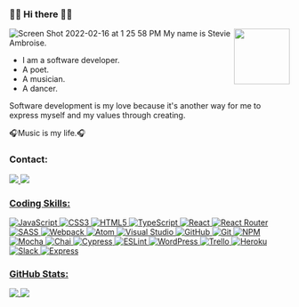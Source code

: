 ### 👐🏽 Hi there 👐🏽
![Screen Shot 2022-02-16 at 1 25 58 PM](https://user-images.githubusercontent.com/89324625/160051833-7fa190c0-8d2d-4aef-89f9-869031812226.png)
<img align="right" width="100" height="100" src="https://user-images.githubusercontent.com/89324625/160051833-7fa190c0-8d2d-4aef-89f9-869031812226.png">
My name is Stevie Ambroise.
- I am a software developer.
- A poet.
- A musician.
- A dancer.

Software development is my love because it's another way for me to express myself and my values through creating.

🎧Music is my life.🎧



### Contact:
<a href="mailto:stevieambroise@gmail.com">
<img src="https://img.shields.io/badge/Gmail-D14836?style=for-the-badge&logo=gmail&logoColor=white" />
<a href="https://www.linkedin.com/in/stevieambroise/">
<img src="https://img.shields.io/badge/linkedin-%230077B5.svg?style=for-the-badge&logo=linkedin&logoColor=white" />

### Coding Skills:
![JavaScript](https://img.shields.io/badge/javascript-%23323330.svg?style=for-the-badge&logo=javascript&logoColor=%23F7DF1E)
![CSS3](https://img.shields.io/badge/css3-%231572B6.svg?style=for-the-badge&logo=css3&logoColor=white)
![HTML5](https://img.shields.io/badge/html5-%23E34F26.svg?style=for-the-badge&logo=html5&logoColor=white)
![TypeScript](https://img.shields.io/badge/typescript-%23007ACC.svg?style=for-the-badge&logo=typescript&logoColor=white)
![React](https://img.shields.io/badge/react-%2320232a.svg?style=for-the-badge&logo=react&logoColor=%2361DAFB)
![React Router](https://img.shields.io/badge/React_Router-CA4245?style=for-the-badge&logo=react-router&logoColor=white)
![SASS](https://img.shields.io/badge/SASS-hotpink.svg?style=for-the-badge&logo=SASS&logoColor=white)
![Webpack](https://img.shields.io/badge/webpack-%238DD6F9.svg?style=for-the-badge&logo=webpack&logoColor=black)
![Atom](https://img.shields.io/badge/Atom-%2366595C.svg?style=for-the-badge&logo=atom&logoColor=white)
![Visual Studio](https://img.shields.io/badge/Visual%20Studio-5C2D91.svg?style=for-the-badge&logo=visual-studio&logoColor=white)
![GitHub](https://img.shields.io/badge/github-%23121011.svg?style=for-the-badge&logo=github&logoColor=white)
![Git](https://img.shields.io/badge/git-%23F05033.svg?style=for-the-badge&logo=git&logoColor=white)
![NPM](https://img.shields.io/badge/NPM-%23000000.svg?style=for-the-badge&logo=npm&logoColor=white) 
![Mocha](https://img.shields.io/badge/-mocha-%238D6748?style=for-the-badge&logo=mocha&logoColor=white)
![Chai](https://img.shields.io/badge/chai-A30701?style=for-the-badge&logo=chai&logoColor=white) 
![Cypress](https://img.shields.io/badge/-cypress-%23E5E5E5?style=for-the-badge&logo=cypress&logoColor=058a5e)
![ESLint](https://img.shields.io/badge/ESLint-4B3263?style=for-the-badge&logo=eslint&logoColor=white)
![WordPress](https://img.shields.io/badge/WordPress-%23117AC9.svg?style=for-the-badge&logo=WordPress&logoColor=white) 
![Trello](https://img.shields.io/badge/Trello-%23026AA7.svg?style=for-the-badge&logo=Trello&logoColor=white)
![Heroku](https://img.shields.io/badge/Heroku-430098?style=for-the-badge&logo=heroku&logoColor=white)
![Slack](https://img.shields.io/badge/Slack-4A154B?style=for-the-badge&logo=slack&logoColor=white)
![Express](https://img.shields.io/badge/Express.js-404D59?style=for-the-badge)


### GitHub Stats:
<a href="https://github.com/stevieamb/github-readme-stats">
  <img align="top" src="https://github-readme-stats.vercel.app/api?username=stevieamb&theme=dark&hide_rank=true&hide=stars&count_private&show_icons=true" />
</a>
<a href="https://github.com/stevieamb/github-readme-stats">
  <img align="top" src="https://github-readme-stats.vercel.app/api/top-langs/?username=stevieamb&theme=dark&layout=compact" />
</a>

<!--
**StevieAmb/StevieAmb** is a ✨ _special_ ✨ repository because its `README.md` (this file) appears on your GitHub profile.

Here are some ideas to get you started:

- 🔭 I’m currently working on ...
- 🌱 I’m currently learning ...
- 👯 I’m looking to collaborate on ...
- 🤔 I’m looking for help with ...
- 💬 Ask me about ...
- 📫 How to reach me: ...
- 😄 Pronouns: ...
- ⚡ Fun fact: ...
-->


